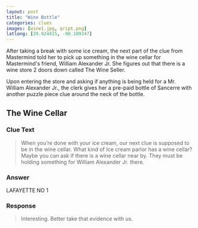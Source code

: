 ```yaml
---
layout: post
title: "Wine Bottle"
categories: clues
images: [wine1.jpg, qript.png]
latlong: [29.924415, -90.109347]
---
```


After taking a break with some ice cream, the next part of the clue from Mastermind told her to pick up something in the wine cellar for Mastermind's friend, William Alexander Jr. She figures out that there is a wine store 2 doors down called The Wine Seller. 

Upon entering the store and asking if anything is being held for a Mr. William Alexander Jr., the clerk gives her a pre-paid bottle of Sancerre with another puzzle piece clue around the neck of the bottle.

<!--excerpt-->

## The Wine Cellar

### Clue Text
>When you’re done with your ice cream, our next clue is supposed to be in the wine cellar. What kind of Ice cream parlor has a wine cellar? Maybe you can ask if there is a wine cellar near by. They must be holding something for William Alexander Jr. there.

### Answer
LAFAYETTE NO 1

### Response
>Interesting. Better take that evidence with us.
